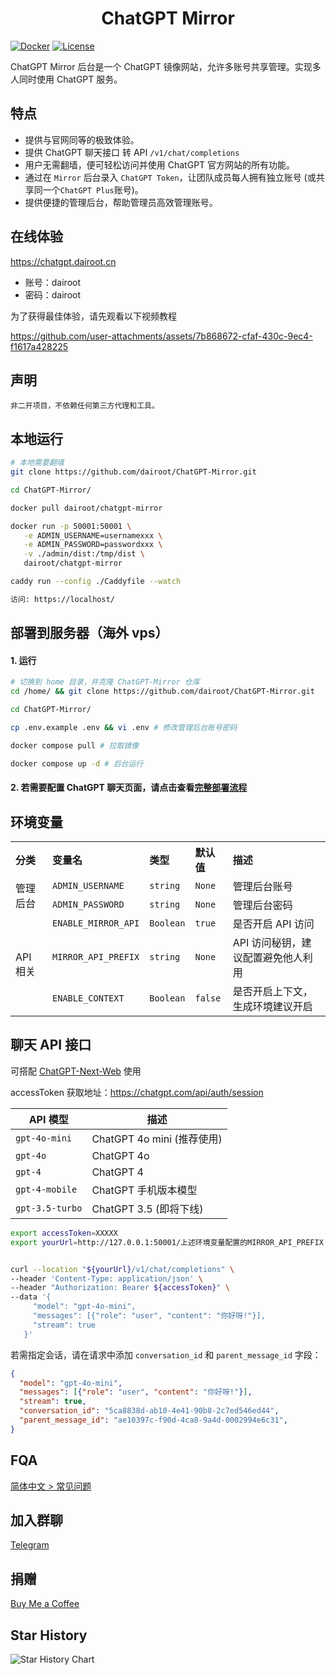 <h1 align="center">ChatGPT Mirror</h1>

[![Docker](https://img.shields.io/docker/pulls/dairoot/chatgpt-mirror?label=ChatGPT-Mirror&logo=docker)](https://hub.docker.com/r/dairoot/chatgpt-mirror)
[![License](https://img.shields.io/github/license/dairoot/ChatGPT-Mirror)](https://github.com/dairoot/ChatGPT-Mirror/blob/main/LICENSE)

ChatGPT Mirror 后台是一个 ChatGPT 镜像网站，允许多账号共享管理。实现多人同时使用 ChatGPT 服务。

## 特点

- 提供与官网同等的极致体验。
- 提供 ChatGPT 聊天接口 转 API `/v1/chat/completions`
- 用户无需翻墙，便可轻松访问并使用 ChatGPT 官方网站的所有功能。
- 通过在 `Mirror` 后台录入 `ChatGPT Token`，让团队成员每人拥有独立账号 (或共享同一个`ChatGPT Plus`账号)。
- 提供便捷的管理后台，帮助管理员高效管理账号。

## 在线体验

https://chatgpt.dairoot.cn

- 账号：dairoot
- 密码：dairoot

为了获得最佳体验，请先观看以下视频教程

https://github.com/user-attachments/assets/7b868672-cfaf-430c-9ec4-f1617a428225

<!--
<a href="https://www.bilibili.com/video/BV1fD421M7xP/" target="_blank">
  <img src="./docs/img/cover.jpeg"  alt="使用方法">
</a>
-->

## 声明

```
非二开项目，不依赖任何第三方代理和工具。
```

## 本地运行

```bash
# 本地需要翻墙
git clone https://github.com/dairoot/ChatGPT-Mirror.git

cd ChatGPT-Mirror/

docker pull dairoot/chatgpt-mirror

docker run -p 50001:50001 \
   -e ADMIN_USERNAME=usernamexxx \
   -e ADMIN_PASSWORD=passwordxxx \
   -v ./admin/dist:/tmp/dist \
   dairoot/chatgpt-mirror

caddy run --config ./Caddyfile --watch

访问: https://localhost/
```

## 部署到服务器（海外 vps）

#### 1. 运行

```bash
# 切换到 home 目录，并克隆 ChatGPT-Mirror 仓库
cd /home/ && git clone https://github.com/dairoot/ChatGPT-Mirror.git

cd ChatGPT-Mirror/

cp .env.example .env && vi .env # 修改管理后台账号密码

docker compose pull # 拉取镜像

docker compose up -d # 后台运行
```

#### 2. 若需要配置 ChatGPT 聊天页面，请点击查看[完整部署流程](./docs/deploy.md)

## 环境变量

<table>
  <tr align="left">
    <th>分类</th>
    <th>变量名</th>
    <th>类型</th>
    <th>默认值</th>
    <th>描述</th>
  </tr>
  <tr align="left">
    <td rowspan="2">管理后台</td>
    <td><code>ADMIN_USERNAME</code></td>
    <td><code>string</code></td>
    <td><code>None</code></td>
    <td>管理后台账号</td>
  </tr>
  <tr align="left">
    <td><code>ADMIN_PASSWORD</code></td>
    <td><code>string</code></td>
    <td><code>None</code></td>
    <td>管理后台密码</td>
  </tr>
  <tr align="left">
    <td rowspan="3">API 相关</td>
    <td><code>ENABLE_MIRROR_API</code></td>
    <td><code>Boolean</code></td>
    <td><code>true</code></td>
    <td>是否开启 API 访问</td>
  </tr>
  <tr align="left">
    <td><code>MIRROR_API_PREFIX</code></td>
    <td><code>string</code></td>
    <td><code>None</code></td>
    <td>API 访问秘钥，建议配置避免他人利用</td>
  </tr>
  <tr align="left">
    <td><code>ENABLE_CONTEXT</code></td>
    <td><code>Boolean</code></td>
    <td><code>false</code></td>
    <td>是否开启上下文，生成环境建议开启</td>
  </tr>
</table>

## 聊天 API 接口

可搭配 [ChatGPT-Next-Web](https://app.nextchat.dev) 使用

accessToken 获取地址：https://chatgpt.com/api/auth/session

| API 模型 | 描述 |
| --- | --- |
| `gpt-4o-mini` | ChatGPT 4o mini (推荐使用) |
| `gpt-4o` | ChatGPT 4o |
| `gpt-4` | ChatGPT 4 |
| `gpt-4-mobile` | ChatGPT 手机版本模型 |
| `gpt-3.5-turbo` | ChatGPT 3.5 (即将下线) |

```bash
export accessToken=XXXXX
export yourUrl=http://127.0.0.1:50001/上述环境变量配置的MIRROR_API_PREFIX


curl --location "${yourUrl}/v1/chat/completions" \
--header 'Content-Type: application/json' \
--header "Authorization: Bearer ${accessToken}" \
--data '{
     "model": "gpt-4o-mini",
     "messages": [{"role": "user", "content": "你好呀!"}],
     "stream": true
   }'
```
若需指定会话，请在请求中添加 `conversation_id` 和 `parent_message_id` 字段：
```json
{
  "model": "gpt-4o-mini",
  "messages": [{"role": "user", "content": "你好呀!"}],
  "stream": true,
  "conversation_id": "5ca8838d-ab10-4e41-90b8-2c7ed546ed44",
  "parent_message_id": "ae10397c-f90d-4ca8-9a4d-0002994e6c31",
}
```

## FQA

[简体中文 > 常见问题](./docs/faq-cn.md)

## 加入群聊

[Telegram](https://t.me/+34aYksZdq5ZhMzhl)

## 捐赠

[Buy Me a Coffee](./docs/donation.md)

## Star History

![Star History Chart](https://api.star-history.com/svg?repos=dairoot/ChatGPT-Mirror&type=Timeline)

